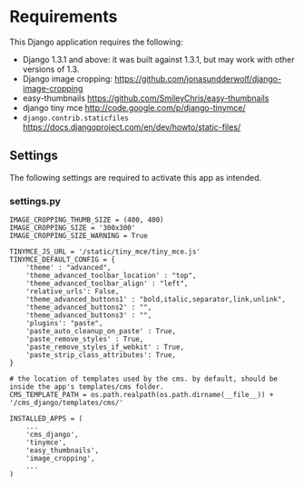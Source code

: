 # Requirements

This Django application requires the following:

* Django 1.3.1 and above: it was built against 1.3.1, but may work with other versions of 1.3.
* Django image cropping: https://github.com/jonasundderwolf/django-image-cropping
* easy-thumbnails https://github.com/SmileyChris/easy-thumbnails
* django tiny mce http://code.google.com/p/django-tinymce/
* `django.contrib.staticfiles` https://docs.djangoproject.com/en/dev/howto/static-files/

## Settings

The following settings are required to activate this app as intended.

### settings.py

	IMAGE_CROPPING_THUMB_SIZE = (400, 400)
	IMAGE_CROPPING_SIZE = '300x300'
	IMAGE_CROPPING_SIZE_WARNING = True
	
	TINYMCE_JS_URL = '/static/tiny_mce/tiny_mce.js'
	TINYMCE_DEFAULT_CONFIG = {
		'theme' : "advanced", 
		'theme_advanced_toolbar_location' : "top",
		'theme_advanced_toolbar_align' : "left",
		'relative_urls': False,
		'theme_advanced_buttons1' : "bold,italic,separator,link,unlink",
		'theme_advanced_buttons2' : "",
		'theme_advanced_buttons3' : "",
		'plugins': "paste",
		'paste_auto_cleanup_on_paste' : True,
		'paste_remove_styles' : True,
		'paste_remove_styles_if_webkit' : True,
	    'paste_strip_class_attributes': True,
	}
	
	# the location of templates used by the cms. by default, should be inside the app's templates/cms folder.
	CMS_TEMPLATE_PATH = os.path.realpath(os.path.dirname(__file__)) + '/cms_django/templates/cms/'
	
	INSTALLED_APPS = (
        ...
        'cms_django',
        'tinymce',
        'easy_thumbnails',
	    'image_cropping',
        ...
    )